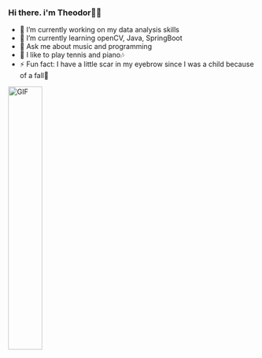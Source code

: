 ### Hi there. i'm Theodor👋:musical_note:


<!-- **Teodoro-lab/Teodoro-lab** is a ✨ _special_ ✨ repository because its `README.md` (this file) appears on your GitHub profile.

Here are some ideas to get you started: -->

 - 🔭 I’m currently working on my data analysis skills
- 🌱 I’m currently learning openCV, Java, SpringBoot
- 💬 Ask me about music and programming
- :tennis: I like to play tennis and piano:notes:
- ⚡ Fun fact: I have a little scar in my eyebrow since I was a child because of a fall:bicyclist:



<!-- gif made by Winston Duke -->
<img align="rigth" height="auto" width="37%" alt="GIF" src="https://media.giphy.com/media/3o6UBedJJfaxXHvZyU/giphy.gif"/>
